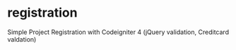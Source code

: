 # registration
Simple Project Registration with Codeigniter 4 (jQuery validation, Creditcard valdation)

